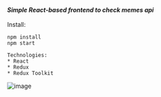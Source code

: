 ***Simple React-based frontend to check memes api***</br>
</br>
Install:

```
npm install
npm start
```

```
Technologies:
* React
* Redux
* Redux Toolkit
```

![image](https://github.com/user-attachments/assets/094c7800-e7ae-4a23-988d-1da7ec1ce44e)
